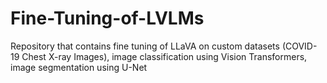 # Fine-Tuning-of-LVLMs
Repository that contains fine tuning of LLaVA on custom datasets (COVID-19 Chest X-ray Images), image classification using Vision Transformers, image segmentation using U-Net
